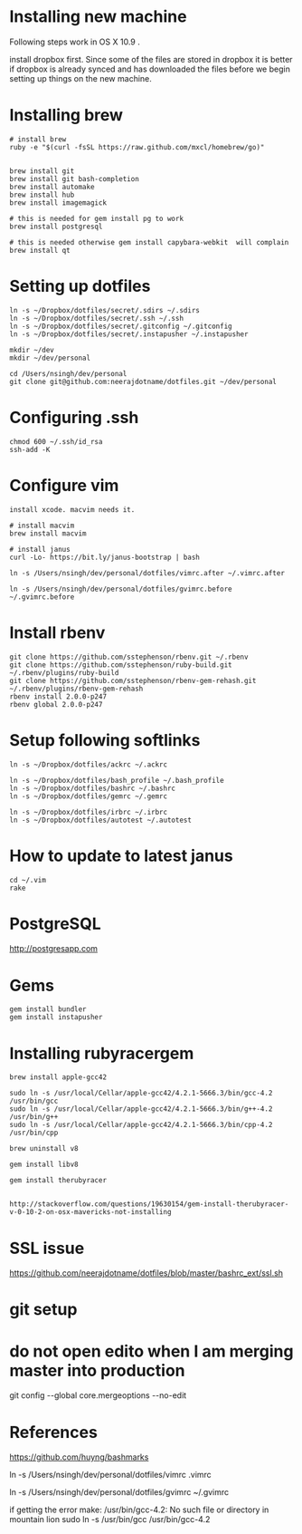 # Installing new machine

Following steps work in OS X 10.9 .

install dropbox first. Since some of the files are stored in dropbox it
is better if dropbox is already synced and has downloaded the files
before we begin setting up things on the new machine.

# Installing brew

```
# install brew
ruby -e "$(curl -fsSL https://raw.github.com/mxcl/homebrew/go)"


brew install git
brew install git bash-completion
brew install automake
brew install hub
brew install imagemagick

# this is needed for gem install pg to work
brew install postgresql

# this is needed otherwise gem install capybara-webkit  will complain
brew install qt
```

# Setting up dotfiles

```
ln -s ~/Dropbox/dotfiles/secret/.sdirs ~/.sdirs
ln -s ~/Dropbox/dotfiles/secret/.ssh ~/.ssh
ln -s ~/Dropbox/dotfiles/secret/.gitconfig ~/.gitconfig
ln -s ~/Dropbox/dotfiles/secret/.instapusher ~/.instapusher

mkdir ~/dev
mkdir ~/dev/personal

cd /Users/nsingh/dev/personal
git clone git@github.com:neerajdotname/dotfiles.git ~/dev/personal
```

# Configuring .ssh

```
chmod 600 ~/.ssh/id_rsa
ssh-add -K
```

# Configure vim

```
install xcode. macvim needs it.

# install macvim
brew install macvim

# install janus
curl -Lo- https://bit.ly/janus-bootstrap | bash  

ln -s /Users/nsingh/dev/personal/dotfiles/vimrc.after ~/.vimrc.after

ln -s /Users/nsingh/dev/personal/dotfiles/gvimrc.before ~/.gvimrc.before
```

# Install rbenv

```
git clone https://github.com/sstephenson/rbenv.git ~/.rbenv
git clone https://github.com/sstephenson/ruby-build.git ~/.rbenv/plugins/ruby-build
git clone https://github.com/sstephenson/rbenv-gem-rehash.git ~/.rbenv/plugins/rbenv-gem-rehash
rbenv install 2.0.0-p247
rbenv global 2.0.0-p247
```

# Setup following softlinks


```
ln -s ~/Dropbox/dotfiles/ackrc ~/.ackrc

ln -s ~/Dropbox/dotfiles/bash_profile ~/.bash_profile
ln -s ~/Dropbox/dotfiles/bashrc ~/.bashrc
ln -s ~/Dropbox/dotfiles/gemrc ~/.gemrc

ln -s ~/Dropbox/dotfiles/irbrc ~/.irbrc
ln -s ~/Dropbox/dotfiles/autotest ~/.autotest
```

# How to update to latest janus

```
cd ~/.vim
rake
```

# PostgreSQL

http://postgresapp.com

# Gems

```
gem install bundler
gem install instapusher
```

# Installing rubyracergem

```
brew install apple-gcc42

sudo ln -s /usr/local/Cellar/apple-gcc42/4.2.1-5666.3/bin/gcc-4.2 /usr/bin/gcc 
sudo ln -s /usr/local/Cellar/apple-gcc42/4.2.1-5666.3/bin/g++-4.2 /usr/bin/g++ 
sudo ln -s /usr/local/Cellar/apple-gcc42/4.2.1-5666.3/bin/cpp-4.2 /usr/bin/cpp

brew uninstall v8

gem install libv8

gem install therubyracer


http://stackoverflow.com/questions/19630154/gem-install-therubyracer-v-0-10-2-on-osx-mavericks-not-installing
```

# SSL issue

https://github.com/neerajdotname/dotfiles/blob/master/bashrc_ext/ssl.sh

# git setup

# do not open edito when I am merging master into production
git config --global core.mergeoptions --no-edit

# References

https://github.com/huyng/bashmarks

ln -s /Users/nsingh/dev/personal/dotfiles/vimrc .vimrc

ln -s /Users/nsingh/dev/personal/dotfiles/gvimrc ~/.gvimrc

if getting the error make: /usr/bin/gcc-4.2: No such file or directory in mountain lion
sudo ln -s /usr/bin/gcc /usr/bin/gcc-4.2
